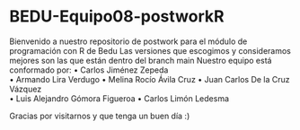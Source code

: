 # BEDU-Equipo08-postworkR

Bienvenido a nuestro repositorio de postwork para el módulo de programación con R de Bedu
Las versiones que escogimos y consideramos mejores son las que están dentro del branch main
Nuestro equipo está conformado por:
  • Carlos Jiménez Zepeda	
  • Armando Lira Verdugo
  • Melina Rocío Ávila Cruz
  • Juan Carlos De la Cruz Vázquez	
  • Luis Alejandro Gómora Figueroa
  • Carlos Limón Ledesma
  
Gracias por visitarnos y que tenga un buen día :)
